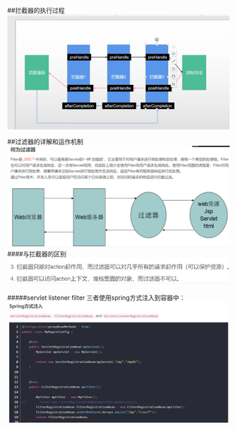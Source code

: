 ##拦截器的执行过程
![img_1.png](img_1.png)

##过滤器的详解和运作机制
![img_2.png](img_2.png)
####与拦截器的区别
![img_3.png](img_3.png)

#####servlet listener filter 三者使用spring方式注入到容器中：
![img_4.png](img_4.png)




